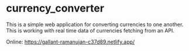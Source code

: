 # currency_converter
This is a simple web application for converting currencies to one another. This is working with real time data of currencies fetching from an API.


Online: https://gallant-ramanujan-c37d89.netlify.app/
